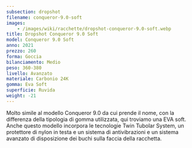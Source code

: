 ```yaml
---
subsection: dropshot
filename: conqueror-9.0-soft
images:
    - /images/wiki/racchette/dropshot-conqueror-9.0-soft.webp
title: Dropshot Conqueror 9.0 Soft
model: Conqueror 9.0 Soft
anno: 2021
prezzo: 260
forma: Goccia
bilanciamento: Medio
peso: 360-380
livello: Avanzato
materiale: Carbonio 24K
gomma: Eva Soft
superficie: Ruvida
weight: -21
---
```

Molto simile al modello Conqueror 9.0 da cui prende il nome, con la differenza della tipologia di gomma utilizzata, qui troviamo una EVA soft. Anche questo modello incorpora le tecnologie Twin Tubolar System, un protettore di nylon in testa e un sistema di antivibrazioni e un sistema avanzato di disposizione dei buchi sulla faccia della racchetta.